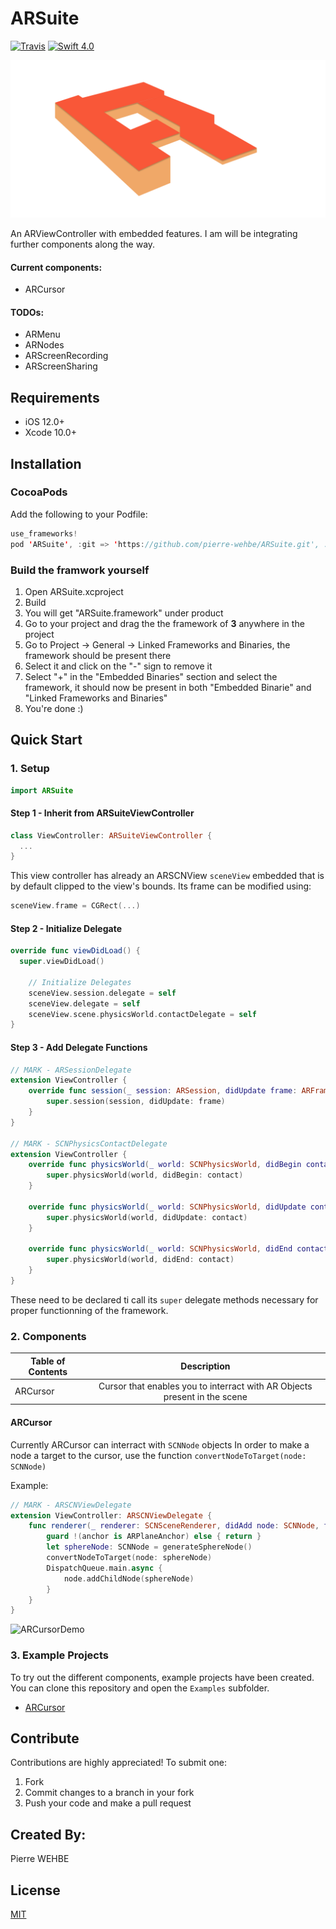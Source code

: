 # ARSuite
[![Travis](https://img.shields.io/travis/Ramotion/folding-cell.svg)](https://travis-ci.org/Ramotion/folding-cell)
[![Swift 4.0](https://img.shields.io/badge/Swift-4.2-green.svg?style=flat)](https://developer.apple.com/swift/)

![intro image](https://github.com/pierre-wehbe/ARSuite/blob/master/Logo.png)

An ARViewController with embedded features. I am will be integrating further components along the way.
#### Current components:
- ARCursor

#### TODOs:
- ARMenu
- ARNodes
- ARScreenRecording
- ARScreenSharing


## Requirements
- iOS 12.0+
- Xcode 10.0+

## Installation

### CocoaPods
Add the following to your Podfile:
```swift
use_frameworks!
pod 'ARSuite', :git => 'https://github.com/pierre-wehbe/ARSuite.git', :tag => '1.0.0'
```

### Build the framwork yourself
1. Open ARSuite.xcproject
2. Build
3. You will get "ARSuite.framework" under product
4. Go to your project and drag the the framework of **3** anywhere in the project
5. Go to Project -> General -> Linked Frameworks and Binaries, the framework should be present there
6. Select it and click on the "-" sign to remove it
7. Select "+" in the "Embedded Binaries" section and select the framework, it should now be present in both "Embedded Binarie" and "Linked Frameworks and Binaries"
8. You're done :)

## Quick Start

### 1. Setup

```swift
import ARSuite
```

#### Step 1 - Inherit from ARSuiteViewController
```swift
class ViewController: ARSuiteViewController {
  ...
}
```
This view controller has already an ARSCNView ```sceneView``` embedded that is by default clipped to the view's bounds.
Its frame can be modified using:
```swift
sceneView.frame = CGRect(...)
```

#### Step 2 - Initialize Delegate
```swift
override func viewDidLoad() {
  super.viewDidLoad()
  
    // Initialize Delegates
    sceneView.session.delegate = self
    sceneView.delegate = self
    sceneView.scene.physicsWorld.contactDelegate = self
}
```

#### Step 3 - Add Delegate Functions
```swift
// MARK - ARSessionDelegate
extension ViewController {
    override func session(_ session: ARSession, didUpdate frame: ARFrame) {
        super.session(session, didUpdate: frame)
    }
}

// MARK - SCNPhysicsContactDelegate
extension ViewController {
    override func physicsWorld(_ world: SCNPhysicsWorld, didBegin contact: SCNPhysicsContact) {
        super.physicsWorld(world, didBegin: contact)
    }

    override func physicsWorld(_ world: SCNPhysicsWorld, didUpdate contact: SCNPhysicsContact) {
        super.physicsWorld(world, didUpdate: contact)
    }

    override func physicsWorld(_ world: SCNPhysicsWorld, didEnd contact: SCNPhysicsContact) {
        super.physicsWorld(world, didEnd: contact)
    }
}
```
These need to be declared ti call its ```super``` delegate methods necessary for proper functionning of the framework.

### 2. Components
| Table of Contents  |  Description       |
| ------------------ |:------------------:|
| ARCursor |  Cursor that enables you to interract with AR Objects present in the scene |

#### ARCursor
Currently ARCursor can interract with ```SCNNode``` objects
In order to make a node a target to the cursor, use the function ```convertNodeToTarget(node: SCNNode)```

Example:
```swift
// MARK - ARSCNViewDelegate
extension ViewController: ARSCNViewDelegate {
    func renderer(_ renderer: SCNSceneRenderer, didAdd node: SCNNode, for anchor: ARAnchor) {
        guard !(anchor is ARPlaneAnchor) else { return }
        let sphereNode: SCNNode = generateSphereNode()
        convertNodeToTarget(node: sphereNode)
        DispatchQueue.main.async {
            node.addChildNode(sphereNode)
        }
    }
}
```

![ARCursorDemo](https://github.com/pierre-wehbe/ARSuite/blob/master/gifs/ARCursor.gif)

### 3. Example Projects
To try out the different components, example projects have been created.
You can clone this repository and open the ```Examples``` subfolder.

* [ARCursor](https://github.com/pierre-wehbe/ios_swift_ar_cursor/tree/master/Examples/CursorExample)

## Contribute
Contributions are highly appreciated! To submit one:
1. Fork
2. Commit changes to a branch in your fork
3. Push your code and make a pull request

## Created By:
Pierre WEHBE

## License
[MIT](https://github.com/pierre-wehbe/ImageZoomViewPW/blob/master/LICENSE)
